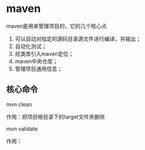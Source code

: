 # maven

maven是用来管理项目的，它的几个核心点

1. 可以自动对指定的源码目录源文件进行编译，并输出；
2. 自动化测试；
3. 给类库引入maven定位；
4. maven中央仓库；
5. 管理项目通用信息；



## 核心命令



mvn clean

作用：把项目根目录下的target文件夹删除



mvn validate

作用：